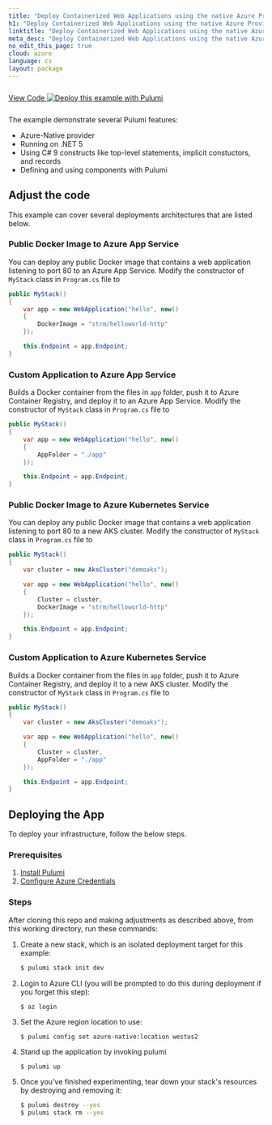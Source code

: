 ```yaml
---
title: "Deploy Containerized Web Applications using the native Azure Provider, .NET 5, and C# 9 | C#"
h1: "Deploy Containerized Web Applications using the native Azure Provider, .NET 5, and C# 9"
linktitle: "Deploy Containerized Web Applications using the native Azure Provider, .NET 5, and C# 9"
meta_desc: "Deploy Containerized Web Applications using the native Azure Provider, .NET 5, and C# 9 How-to Guide using C#"
no_edit_this_page: true
cloud: azure
language: cs
layout: package
---
```


<!-- WARNING: this page was generated by a tool. Do not edit it by hand. -->
<!-- To change it, please see https://github.com/pulumi/registry/tree/master/tools/mktutorial. -->

<p class="mb-4 inline-flex items-center">
    <a class="rounded-md font-display text-lg text-white bg-white border-2 border-blue-600 px-3 mr-2 whitespace-no-wrap hover:text-white" style="height: 45px; line-height: 41px;" href="https://github.com/pulumi/examples/tree/master/azure-cs-net5-aks-webapp" target="_blank">
        <span class="flex items-center">
            <i class="fab fa-github pr-1.5"></i>
            <span>View Code</span>
        </span>
    </a>
    <a href="https://app.pulumi.com/new?template=https://github.com/pulumi/examples/blob/master/azure-cs-net5-aks-webapp/README.md" target="_blank">
        <img src="https://get.pulumi.com/new/button.svg" alt="Deploy this example with Pulumi">
    </a>
</p>


The example demonstrate several Pulumi features:

- Azure-Native provider
- Running on .NET 5
- Using C# 9 constructs like top-level statements, implicit constuctors, and records
- Defining and using components with Pulumi

## Adjust the code

This example can cover several deployments architectures that are listed below.

### Public Docker Image to Azure App Service

You can deploy any public Docker image that contains a web application listening to port 80 to an Azure App Service. Modify the constructor of `MyStack` class in `Program.cs` file to

```cs
public MyStack()
{
    var app = new WebApplication("hello", new()
    {
        DockerImage = "strm/helloworld-http"
    });

    this.Endpoint = app.Endpoint;
}
```

### Custom Application to Azure App Service

Builds a Docker container from the files in `app` folder, push it to Azure Container Registry, and deploy it to an Azure App Service. Modify the constructor of `MyStack` class in `Program.cs` file to

```cs
public MyStack()
{
    var app = new WebApplication("hello", new()
    {
        AppFolder = "./app"
    });

    this.Endpoint = app.Endpoint;
}
```

### Public Docker Image to Azure Kubernetes Service

You can deploy any public Docker image that contains a web application listening to port 80 to a new AKS cluster. Modify the constructor of `MyStack` class in `Program.cs` file to

```cs
public MyStack()
{
    var cluster = new AksCluster("demoaks");

    var app = new WebApplication("hello", new()
    {
        Cluster = cluster,
        DockerImage = "strm/helloworld-http"
    });

    this.Endpoint = app.Endpoint;
}
```

### Custom Application to Azure Kubernetes Service

Builds a Docker container from the files in `app` folder, push it to Azure Container Registry, and deploy it to a new AKS cluster. Modify the constructor of `MyStack` class in `Program.cs` file to

```cs
public MyStack()
{
    var cluster = new AksCluster("demoaks");

    var app = new WebApplication("hello", new()
    {
        Cluster = cluster,
        AppFolder = "./app"
    });

    this.Endpoint = app.Endpoint;
}
```

## Deploying the App

To deploy your infrastructure, follow the below steps.

### Prerequisites

1. [Install Pulumi](https://www.pulumi.com/docs/get-started/install/)
1. [Configure Azure Credentials](https://www.pulumi.com/docs/intro/cloud-providers/azure/setup/)

### Steps

After cloning this repo and making adjustments as described above, from this working directory, run these commands:

1. Create a new stack, which is an isolated deployment target for this example:

    ```bash
    $ pulumi stack init dev
    ```

1.  Login to Azure CLI (you will be prompted to do this during deployment if you forget this step):

    ```
    $ az login
    ```

1. Set the Azure region location to use:

    ```
    $ pulumi config set azure-native:location westus2
    ```

1. Stand up the application by invoking pulumi

    ```bash
    $ pulumi up
    ```

1. Once you've finished experimenting, tear down your stack's resources by destroying and removing it:

    ```bash
    $ pulumi destroy --yes
    $ pulumi stack rm --yes
    ```


